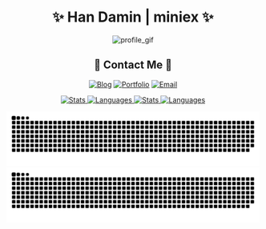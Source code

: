 <div align="center">
  <h1>✨ Han Damin | miniex ✨</h1>
  <img width="250" alt="profile_gif" src="https://i.pinimg.com/originals/da/6f/b0/da6fb012ecce2e7ee7797ee864b3206a.gif" />
</div>

<h2 align="center">🌸 Contact Me 🌸</h2>

<div align="center">
  
[![Blog](https://img.shields.io/badge/Blog-miniex.blog-f5a9d0?style=for-the-badge&logo=wordpress)](https://miniex.blog)
[![Portfolio](https://img.shields.io/badge/Portfolio-miniex.info-f8b4d9?style=for-the-badge&logo=notion)](https://miniex.info)
[![Email](https://img.shields.io/badge/Email-miniex@daminstudio.net-ffd1dc?style=for-the-badge&logo=gmail)](mailto:miniex@daminstudio.net)

</div>

<div align="center">
  <a href="https://github.com/miniex#gh-dark-mode-only">
    <img width="49.5%" alt="Stats" src="https://github-readme-stats.vercel.app/api?username=miniex&show_icons=true&theme=omni&title_color=f5a9d0&text_color=ffd1dc&icon_color=f5a9d0&bg_color=3a3a3a&border_color=f5a9d0&hide_border=true&include_all_commits=true&count_private=true"/>
    <img width="49.5%" alt="Languages" src="https://github-readme-stats.vercel.app/api/top-langs/?username=miniex&layout=compact&theme=omni&title_color=f5a9d0&text_color=ffd1dc&bg_color=3a3a3a&border_color=f5a9d0&hide_border=true&langs_count=6&card_width=445"/>
  </a>
  <a href="https://github.com/miniex#gh-light-mode-only">
    <img width="49.5%" alt="Stats" src="https://github-readme-stats.vercel.app/api?username=miniex&show_icons=true&title_color=f08bb9&text_color=f8b4d9&icon_color=f08bb9&bg_color=ffffff&border_color=f8b4d9&hide_border=true&include_all_commits=true&count_private=true"/>
    <img width="49.5%" alt="Languages" src="https://github-readme-stats.vercel.app/api/top-langs/?username=miniex&layout=compact&title_color=f08bb9&text_color=f8b4d9&bg_color=ffffff&border_color=f8b4d9&hide_border=true&langs_count=6&card_width=445"/>
  </a>
</div>

<!-- Divider -->
<p align="center">
  <img src="https://raw.githubusercontent.com/platane/snk/output/github-contribution-grid-snake-dark.svg#gh-dark-mode-only" alt="GitHub contribution graph snake animation"/>
  <img src="https://raw.githubusercontent.com/platane/snk/output/github-contribution-grid-snake.svg#gh-light-mode-only" alt="GitHub contribution graph snake animation"/>
</p>

<!--
**miniex/miniex** is a ✨ _special_ ✨ repository because its `README.md` (this file) appears on your GitHub profile.

Here are some ideas to get you started:

- 🔭 I’m currently working on ...
- 🌱 I’m currently learning ...
- 👯 I’m looking to collaborate on ...
- 🤔 I’m looking for help with ...
- 💬 Ask me about ...
- 📫 How to reach me: ...
- 😄 Pronouns: ...
- ⚡ Fun fact: ...
-->
